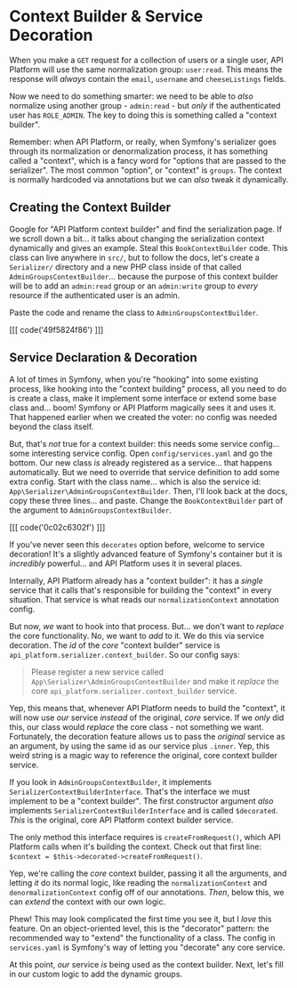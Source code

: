 # Context Builder & Service Decoration

When you make a `GET` request for a collection of users or a single user, API Platform
will use the same normalization group: `user:read`. This means the response will
*always* contain the `email`, `username` and `cheeseListings` fields.

Now we need to do something smarter: we need to be able to *also* normalize using
another group - `admin:read` - but *only* if the authenticated user has `ROLE_ADMIN`.
The key to doing this is something called a "context builder".

Remember: when API Platform, or really, when Symfony's serializer goes through its
normalization or denormalization process, it has something called a "context",
which is a fancy word for "options that are passed to the serializer". The most
common "option", or "context" is `groups`. The context is normally hardcoded
via annotations but we can *also* tweak it dynamically.

## Creating the Context Builder

Google for "API Platform context builder" and find the serialization page. If we
scroll down a bit... it talks about changing the serialization context dynamically
and gives an example. Steal this `BookContextBuilder` code. This class
can live anywhere in `src/`, but to follow the docs, let's create a `Serializer/`
directory and a new PHP class inside of that called `AdminGroupsContextBuilder`...
because the purpose of this context builder will be to add an `admin:read`
group or an `admin:write` group to *every* resource if the authenticated user
is an admin.

Paste the code and rename the class to `AdminGroupsContextBuilder`.

[[[ code('49f5824f86') ]]]

## Service Declaration & Decoration

A lot of times in Symfony, when you're "hooking" into some existing process, like
hooking into the "context building" process, all you need to do is create a class,
make it implement some interface or extend some base class and... boom! Symfony
or API Platform magically sees it and uses it. That happened earlier when we
created the voter: no config was needed beyond the class itself.

But, that's *not* true for a context builder: this needs some service config...
some interesting service config. Open `config/services.yaml` and go the bottom.
Our new class *is* already registered as a service... that happens automatically.
But we need to override that service definition to add some extra config. Start
with the class name... which is also the service id:
`App\Serializer\AdminGroupsContextBuilder`. Then, I'll look back at the docs,
copy these three lines... and paste. Change the `BookContextBuilder` part of the
argument to `AdminGroupsContextBuilder`.

[[[ code('0c02c6302f') ]]]

If you've never seen this `decorates` option before, welcome to service decoration!
It's a slightly advanced feature of Symfony's container but it is *incredibly*
powerful... and API Platform uses it in several places.

Internally, API Platform already has a "context builder": it has a *single*
service that it calls that's responsible for building the "context" in every situation.
That service is what reads our `normalizationContext` annotation config.

But now, *we* want to hook into that process. But... we don't want to *replace*
the core functionality. No, we want to *add* to it. We do this via service
decoration. The *id* of the *core* "context builder" service is
`api_platform.serializer.context_builder`. So our config says:

> Please register a new service called `App\Serializer\AdminGroupsContextBuilder`
> and make it *replace* the core `api_platform.serializer.context_builder` service.

Yep, this means that, whenever API Platform needs to build the "context", it will
now use *our* service *instead* of the original, *core* service. If we *only* did
this, our class would *replace* the core class - not something we want. Fortunately,
the decoration feature allows us to pass the *original* service as an argument,
by using the same id as our service plus `.inner`. Yep, this weird string is a
magic way to reference the original, core context builder service.

If you look in `AdminGroupsContextBuilder`, it implements
`SerializerContextBuilderInterface`. That's the interface we must implement to be
a "context builder". The first constructor argument *also*
implements `SerializerContextBuilderInterface` and is called `$decorated`.
*This* is the original, core API Platform context builder service.

The only method this interface requires is `createFromRequest()`, which API
Platform calls when it's building the context. Check out that first line:
`$context = $this->decorated->createFromRequest()`.

Yep, we're calling the *core* context builder, passing it all the arguments, and
letting *it* do its normal logic, like reading the `normalizationContext` and
`denormalizationContext` config off of our annotations. *Then*, below this, we
can *extend* the context with our own logic.

Phew! This may look complicated the first time you see it, but I *love* this feature.
On an object-oriented level, this is the "decorator" pattern: the recommended way
to "extend" the functionality of a class. The config in `services.yaml` is Symfony's
way of letting you "decorate" any core service.

At this point, *our* service *is* being used as the context builder. Next, let's
fill in our custom logic to add the dynamic groups.
